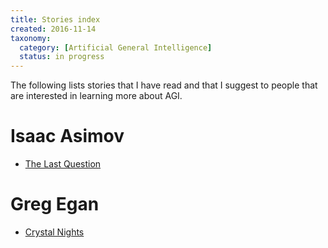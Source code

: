 ```yaml
---
title: Stories index
created: 2016-11-14
taxonomy:
  category: [Artificial General Intelligence]
  status: in progress
---
```


The following lists stories that I have read and that I suggest to people that are interested in learning more about AGI.

# Isaac Asimov
* [The Last Question](http://www.physics.princeton.edu/ph115/LQ.pdf)

# Greg Egan
* [Crystal Nights](http://ttapress.com/553/crystal-nights-by-greg-egan/)